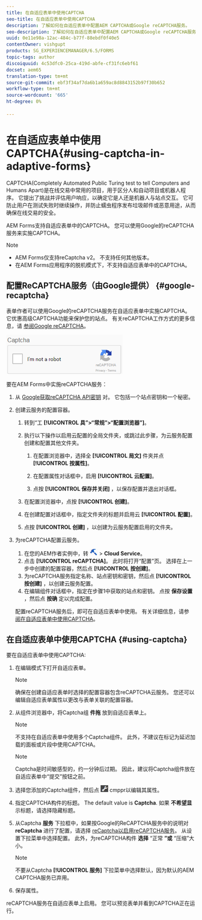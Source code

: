 ```yaml
---
title: 在自适应表单中使用CAPTCHA
seo-title: 在自适应表单中使用CAPTCHA
description: 了解如何在自适应表单中配置AEM CAPTCHA或Google reCAPTCHA服务。
seo-description: 了解如何在自适应表单中配置AEM CAPTCHA或Google reCAPTCHA服务。
uuid: 0e11e98a-12ac-484c-b77f-88ebdf0f40e5
contentOwner: vishgupt
products: SG_EXPERIENCEMANAGER/6.5/FORMS
topic-tags: author
discoiquuid: 4c53dfc0-25ca-419d-abfe-cf31fc6ebf61
docset: aem65
translation-type: tm+mt
source-git-commit: ebf3f34af7da6b1a659ac8d8843152b97f30b652
workflow-type: tm+mt
source-wordcount: '665'
ht-degree: 0%

---
```



# 在自适应表单中使用CAPTCHA{#using-captcha-in-adaptive-forms}

CAPTCHA(Completely Automated Public Turing test to tell Computers and Humans Apart)是在线交易中常用的项目，用于区分人和自动项目或机器人程序。 它提出了挑战并评估用户响应，以确定它是人还是机器人与站点交互。 它可防止用户在测试失败时继续操作，并防止蠕虫程序发布垃圾邮件或恶意用途，从而确保在线交易的安全。

AEM Forms支持自适应表单中的CAPTCHA。 您可以使用Google的reCAPTCHA服务来实施CAPTCHA。

>[!NOTE]
>
>* AEM Forms仅支持reCaptcha v2。 不支持任何其他版本。
>* 在AEM Forms应用程序的脱机模式下，不支持自适应表单中的CAPTCHA。

>



## 配置ReCAPTCHA服务（由Google提供） {#google-recaptcha}

表单作者可以使用Google的reCAPTCHA服务在自适应表单中实施CAPTCHA。 它优惠高级CAPTCHA功能来保护您的站点。 有关reCAPTCHA工作方式的更多信息，请 [参阅Google reCAPTCHA](https://developers.google.com/recaptcha/)。

![Recaptcha](assets/recaptcha_new.png)

要在AEM Forms中实施reCAPTCHA服务：

1. 从 [Google获取reCAPTCHA API密钥](https://www.google.com/recaptcha/admin) 对。 它包括一个站点密钥和一个秘密。
1. 创建云服务的配置容器。

   1. 转到“工 **[!UICONTROL 具”>“常规”>“配置浏览器”]**。
   1. 执行以下操作以启用云配置的全局文件夹，或跳过此步骤，为云服务配置创建和配置其他文件夹。

      1. 在配置浏览器中，选择全 **[!UICONTROL 局文]** 件夹并点 **[!UICONTROL 按属性]**。

      1. 在配置属性对话框中，启用 **[!UICONTROL 云配置]**。
      1. 点按 **[!UICONTROL 保存并关闭]** ，以保存配置并退出对话框。
   1. 在配置浏览器中，点按 **[!UICONTROL 创建]**。
   1. 在创建配置对话框中，指定文件夹的标题并启用云 **[!UICONTROL 配置]**。
   1. 点按 **[!UICONTROL 创建]** ，以创建为云服务配置启用的文件夹。


1. 为reCAPTCHA配置云服务。

   1. 在您的AEM作者实例中，转 ![到tools-1](assets/tools-1.png) > **Cloud Service**。
   1. 点击 **[!UICONTROL reCAPTCHA]**。 此时将打开“配置”页。 选择在上一步中创建的配置容器，然后点 **[!UICONTROL 按创建]**。
   1. 为reCAPTCHA服务指定名称、站点密钥和密钥，然后点 **[!UICONTROL 按创建]** ，以创建云服务配置。
   1. 在编辑组件对话框中，指定在步骤1中获取的站点和密钥。 点按 **保存设置** ，然后点 **按确** 定以完成配置。

   配置reCAPTCHA服务后，即可在自适应表单中使用。 有关详细信息，请参 [阅在自适应表单中使用CAPTCHA](#using-captcha)。

## 在自适应表单中使用CAPTCHA {#using-captcha}

要在自适应表单中使用CAPTCHA:

1. 在编辑模式下打开自适应表单。

   >[!NOTE]
   >
   >确保在创建自适应表单时选择的配置容器包含reCAPTCHA云服务。 您还可以编辑自适应表单属性以更改与表单关联的配置容器。

1. 从组件浏览器中，将Captcha组 **件拖** 放到自适应表单上。

   >[!NOTE]
   >
   >不支持在自适应表单中使用多个Captcha组件。 此外，不建议在标记为延迟加载的面板或片段中使用CAPTCHA。

   >[!NOTE]
   >
   >Captcha是时间敏感型的，约一分钟后过期。 因此，建议将Captcha组件放在自适应表单中“提交”按钮之前。

1. 选择您添加的Captcha组件，然后点 ![按](assets/cmppr.png) cmppr以编辑其属性。
1. 指定CAPTCHA构件的标题。 The default value is **Captcha**. 如果 **不希望显** 示标题，请选择隐藏标题。
1. 从Captcha **服务** 下拉框中，如果按Google的ReCAPTCHA服务中的说明对 **reCaptcha** 进行了配置，请选择 [reCaptcha以启用reCAPTCHA服务](#google-recaptcha)。 从设置下拉菜单中选择配置。 此外，为reCAPTCHA构件 **选择** “正常 **”或** “压缩”大小。

   >[!NOTE]
   >
   >不要从Captcha **[!UICONTROL 服务]** 下拉菜单中选择默认，因为默认的AEM CAPTCHA服务已弃用。

1. 保存属性。

reCAPTCHA服务在自适应表单上启用。 您可以预览表单并看到CAPTCHA正在运行。
